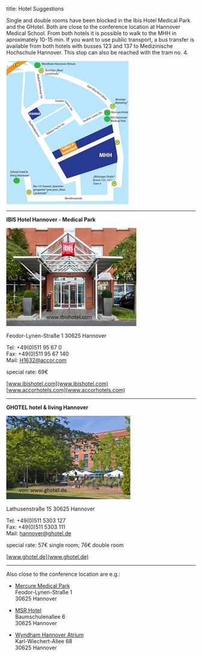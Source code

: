 title: Hotel Suggestions


Single and double rooms have been blocked in the Ibis Hotel Medical Park and the GHotel.
Both are close to the conference location at Hannover Medical School. From both hotels it is possible to walk to the MHH in aproximately 10-15 min.  If you want to use public transport, a bus transfer is available from both hotels with busses 123 and 137 to Medizinische Hochschule Hannover. This stop can also be reached with the tram no. 4.

![Map](mapsneu.png)
***
**IBIS Hotel Hannover - Medical Park**

![IBIS](ibis.jpg)

Feodor-Lynen-Straße 1
30625 Hannover

Tel: +49(0)511 95 67 0   
Fax: +49(0)511 95 67 140   
Mail: H1632@accor.com    

special rate: 69€

[www.ibishotel.com](www.ibishotel.com)   
[www.accorhotels.com](www.accorhotels.com)





****
**GHOTEL hotel & living Hannover**

![GHotel](ghotel.jpg)

Lathusenstraße 15
30625 Hannover

Tel: +49(0)511 5303 127    
Fax: +49(0)511 5303 111   
Mail: hannover@ghotel.de

special rate: 57€ single room; 76€ double room
   
[www.ghotel.de](www.ghotel.de)

*****
Also close to the conference location are e.g.:

* [Mercure Medical Park](http://www.mercure.com/de/hotel-1631-mercure-hotel-hannover-medical-park/location.shtml)    
Feodor-Lynen-Straße 1   
30625 Hannover

* [MSR Hotel](http://www.hotel.de/de/msr-hotel/hotel-51188/)   
Baumschulenallee 6   
30625 Hannover   

* [Wyndham Hannover Atrium](http://www.wyndhamhotelgroup.de/hotels/germany/hannover/wyndham-hannover-atrium/hotel-overview?partner_id=&hotel_id=47278&campaign_code=&propId=WY47278&checkout_date&brand_id=WY&children=0&corporate_id=&useWRPoints=false&ratePlan=&teens=0&affiliate_id=&iata=&rate_code=&adults=1&checkin_date&rooms=1)   
Karl-Wiechert-Allee 68   
30625 Hannover   

